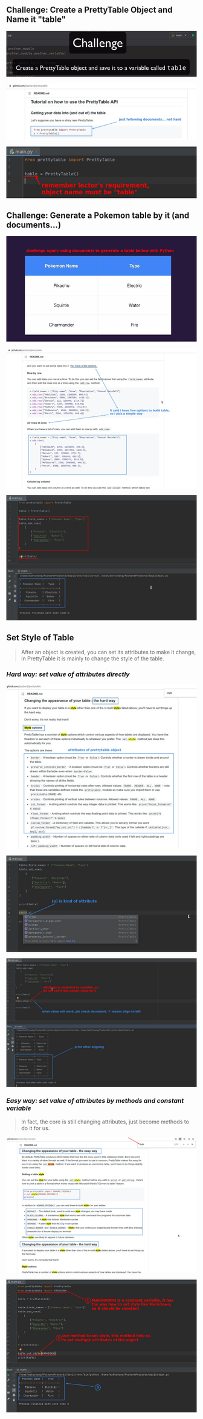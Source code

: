 ## **Challenge: Create a PrettyTable Object and Name it "table"**

![Alt challenge: create a prettytable object and store it to "table"](pic/01.jpg)

![Alt document](pic/03.jpg)

![Alt solution](pic/02.jpg)

## **Challenge: Generate a Pokemon table by it (and documents...)**

![Alt challenge: generate a pokemon table with "table" and documents](pic/04.jpg)

![Alt documents](pic/05.jpg)

![Alt solution](pic/06.jpg)

## **Set Style of Table**

> After an object is created, you can set its attributes to make it change, in PrettyTable it is mainly to change the style of the table.

### _Hard way: set value of attributes directly_

![Alt set style docs: hard way](pic/08.jpg)

![Alt symbol of attribute](pic/09.jpg)

![Alt set style by changing attribute of object](pic/10.jpg)

### _Easy way: set value of attributes by methods and constant variable_

> In fact, the core is still changing attributes, just become methods to do it for us.

![Alt set style docs: easy way](pic/07.jpg)

![Alt set style by method of object](pic/11.jpg)
